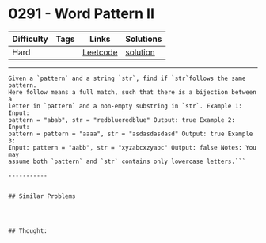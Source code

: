 # 0291 - Word Pattern II

Difficulty  | Tags | Links | Solutions
----------- | ---- | ----- | -----
Hard |  | [Leetcode](https://leetcode.com/problems/word-pattern-ii) | [solution](https://leetcode.com/problems/word-pattern-ii/solution/)


-----------

```
Given a `pattern` and a string `str`, find if `str`follows the same pattern.
Here follow means a full match, such that there is a bijection between a
letter in `pattern` and a non-empty substring in `str`. Example 1: Input:
pattern = "abab", str = "redblueredblue" Output: true Example 2: Input:
pattern = pattern = "aaaa", str = "asdasdasdasd" Output: true Example 3:
Input: pattern = "aabb", str = "xyzabcxzyabc" Output: false Notes: You may
assume both `pattern` and `str` contains only lowercase letters.```

-----------


## Similar Problems




## Thought:
